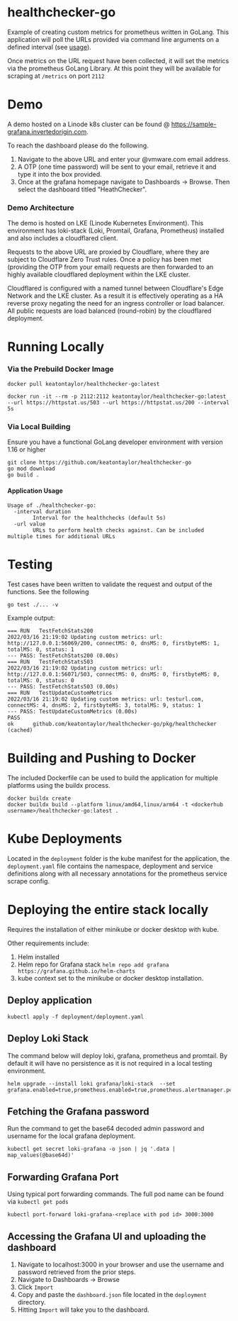 # healthchecker-go
Example of creating custom metrics for prometheus written in GoLang. This application will poll the URLs provided via command line arguments on a defined interval (see [usage](#application-usage)). 

Once metrics on the URL request have been collected, it will set the metrics via the prometheus GoLang Library. At this point they will be available for scraping at `/metrics` on port `2112`

# Demo
A demo hosted on a Linode k8s cluster can be found @ https://sample-grafana.invertedorigin.com. 

To reach the dashboard please do the following.
1. Navigate to the above URL and enter your @vmware.com email address.
2. A OTP (one time password) will be sent to your email, retrieve it and type it into the box provided.
3. Once at the grafana homepage navigate to Dashboards -> Browse. Then select the dashboard titled "HeathChecker".

### Demo Architecture
The demo is hosted on LKE (Linode Kubernetes Environment). This environment has loki-stack (Loki, Promtail, Grafana, Prometheus) installed and also includes a cloudflared client.

Requests to the above URL are proxied by Cloudflare, where they are subject to Cloudflare Zero Trust rules. Once a policy has been met (providing the OTP from your email) requests are then forwarded to an highly available cloudflared deployment within the LKE cluster. 

Cloudflared is configured with a named tunnel between Cloudflare's Edge Network and the LKE cluster. As a result it is effectively operating as a HA reverse proxy negating the need for an ingress controller or load balancer. All public requests are load balanced (round-robin) by the cloudflared deployment.

# Running Locally
### Via the Prebuild Docker Image
```
docker pull keatontaylor/healthchecker-go:latest

docker run -it --rm -p 2112:2112 keatontaylor/healthchecker-go:latest --url https://httpstat.us/503 --url https://httpstat.us/200 --interval 5s
```

### Via Local Building
Ensure you have a functional GoLang developer environment with version 1.16 or higher

```
git clone https://github.com/keatontaylor/healthchecker-go
go mod download
go build .
```
#### Application Usage
```
Usage of ./healthchecker-go:
  -interval duration
        Interval for the healthchecks (default 5s)
  -url value
        URLs to perform health checks against. Can be included multiple times for additional URLs
```

# Testing
Test cases have been written to validate the request and output of the functions. See the following 
```
go test ./... -v 
```
Example output:
```
=== RUN   TestFetchStats200
2022/03/16 21:19:02 Updating custom metrics: url: http://127.0.0.1:56069/200, connectMS: 0, dnsMS: 0, firstbyteMS: 1, totalMS: 0, status: 1
--- PASS: TestFetchStats200 (0.00s)
=== RUN   TestFetchStats503
2022/03/16 21:19:02 Updating custom metrics: url: http://127.0.0.1:56071/503, connectMS: 0, dnsMS: 0, firstbyteMS: 0, totalMS: 0, status: 0
--- PASS: TestFetchStats503 (0.00s)
=== RUN   TestUpdateCustomMetrics
2022/03/16 21:19:02 Updating custom metrics: url: testurl.com, connectMS: 4, dnsMS: 2, firstbyteMS: 3, totalMS: 9, status: 1
--- PASS: TestUpdateCustomMetrics (0.00s)
PASS
ok      github.com/keatontaylor/healthchecker-go/pkg/healthchecker      (cached)
```

# Building and Pushing to Docker
The included Dockerfile can be used to build the application for multiple platforms using the buildx process. 

```
docker buildx create
docker buildx build --platform linux/amd64,linux/arm64 -t <dockerhub username>/healthchecker-go:latest .
```

# Kube Deployments
Located in the `deployment` folder is the kube manifest for the application, the `deployment.yaml` file contains the namespace, deployment and service definitions along with all necessary annotations for the prometheus service scrape config.

# Deploying the entire stack locally
Requires the installation of either minikube or docker desktop with kube.

Other requirements include:
1. Helm installed
2. Helm repo for Grafana stack `helm repo add grafana https://grafana.github.io/helm-charts`
3. kube context set to the minikube or docker desktop installation.


## Deploy application
```
kubectl apply -f deployment/deployment.yaml
```

## Deploy Loki Stack 
The command below will deploy loki, grafana, prometheus and promtail. By default it will have no persistence as it is not required in a local testing environment.
```
helm upgrade --install loki grafana/loki-stack  --set grafana.enabled=true,prometheus.enabled=true,prometheus.alertmanager.persistentVolume.enabled=false,prometheus.server.persistentVolume.enabled=false,loki.persistence.enabled=false
```

## Fetching the Grafana password
Run the command to get the base64 decoded admin password and username for the local grafana deployment.
```
kubectl get secret loki-grafana -o json | jq '.data | map_values(@base64d)'
```

## Forwarding Grafana Port
Using typical port forwarding commands. The full pod name can be found via `kubectl get pods`
```
kubectl port-forward loki-grafana-<replace with pod id> 3000:3000
```

## Accessing the Grafana UI and uploading the dashboard
1. Navigate to localhost:3000 in your browser and use the username and password retrieved from the prior steps.
2. Navigate to Dashboards -> Browse
3. Click `Import`
4. Copy and paste the `dashboard.json` file located in the `deployment` directory.
5. Hitting `Import` will take you to the dashboard.
